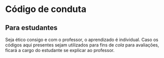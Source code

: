 # Código de conduta

## Para estudantes

Seja ético consigo e com o professor, o aprendizado é individual. Caso os códigos aqui presentes sejam utilizados para fins de *cola* para avaliações, ficará a cargo do estudante se explicar ao professor.
